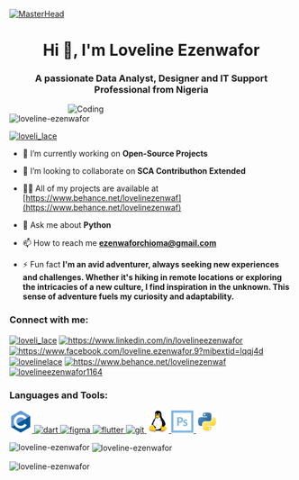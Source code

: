 [![MasterHead](https://www.sogeti.com/globalassets/global/content-images/explore/blog/2020-predictions/00086---desk-anim---dark-blue---v0.1.gif)](https://Loveline-Ezenwafor.io)
<h1 align="center">Hi 👋, I'm Loveline Ezenwafor</h1>
<h3 align="center">A passionate Data Analyst, Designer and IT Support Professional from Nigeria</h3>
<img align="right" alt="Coding" width="400" src="https://miro.medium.com/v2/resize:fit:1400/1*qdAW1TjCN57h1lbuuzvchg.gif">


<p align="left"> <img src="https://komarev.com/ghpvc/?username=loveline-ezenwafor&label=Profile%20views&color=0e75b6&style=flat" alt="loveline-ezenwafor" /> </p>

<p align="left"> <a href="https://twitter.com/loveli_lace" target="blank"><img src="https://img.shields.io/twitter/follow/loveli_lace?logo=twitter&style=for-the-badge" alt="loveli_lace" /></a> </p>

- 🔭 I’m currently working on **Open-Source Projects**

- 👯 I’m looking to collaborate on **SCA Contributhon Extended**

- 👨‍💻 All of my projects are available at [https://www.behance.net/lovelinezenwaf](https://www.behance.net/lovelinezenwaf)

- 💬 Ask me about **Python**

- 📫 How to reach me **ezenwaforchioma@gmail.com**

- ⚡ Fun fact **I'm an avid adventurer, always seeking new experiences and challenges. Whether it's hiking in remote locations or exploring the intricacies of a new culture, I find inspiration in the unknown. This sense of adventure fuels my curiosity and adaptability.**

<h3 align="left">Connect with me:</h3>
<p align="left">
<a href="https://twitter.com/loveli_lace" target="blank"><img align="center" src="https://raw.githubusercontent.com/rahuldkjain/github-profile-readme-generator/master/src/images/icons/Social/twitter.svg" alt="loveli_lace" height="30" width="40" /></a>
<a href="https://www.linkedin.com/in/lovelineezenwafor" target="blank"><img align="center" src="https://raw.githubusercontent.com/rahuldkjain/github-profile-readme-generator/master/src/images/icons/Social/linked-in-alt.svg" alt="https://www.linkedin.com/in/lovelineezenwafor" height="30" width="40" /></a>
<a href="https://www.facebook.com/loveline.ezenwafor.9?mibextid=lqqj4d" target="blank"><img align="center" src="https://raw.githubusercontent.com/rahuldkjain/github-profile-readme-generator/master/src/images/icons/Social/facebook.svg" alt="https://www.facebook.com/loveline.ezenwafor.9?mibextid=lqqj4d" height="30" width="40" /></a>
<a href="https://instagram.com/lovelinelace" target="blank"><img align="center" src="https://raw.githubusercontent.com/rahuldkjain/github-profile-readme-generator/master/src/images/icons/Social/instagram.svg" alt="lovelinelace" height="30" width="40" /></a>
<a href="https://www.behance.net/lovelinezenwaf" target="blank"><img align="center" src="https://raw.githubusercontent.com/rahuldkjain/github-profile-readme-generator/master/src/images/icons/Social/behance.svg" alt="https://www.behance.net/lovelinezenwaf" height="30" width="40" /></a>
<a href="https://www.youtube.com/@lovelineezenwafor1164?feature=shared" target="blank"><img align="center" src="https://raw.githubusercontent.com/rahuldkjain/github-profile-readme-generator/master/src/images/icons/Social/youtube.svg" alt="lovelineezenwafor1164" height="30" width="40" /></a>
</p>

<h3 align="left">Languages and Tools:</h3>
<p align="left"> <a href="https://www.cprogramming.com/" target="_blank" rel="noreferrer"> <img src="https://raw.githubusercontent.com/devicons/devicon/master/icons/c/c-original.svg" alt="c" width="40" height="40"/> </a> <a href="https://dart.dev" target="_blank" rel="noreferrer"> <img src="https://www.vectorlogo.zone/logos/dartlang/dartlang-icon.svg" alt="dart" width="40" height="40"/> </a> <a href="https://www.figma.com/" target="_blank" rel="noreferrer"> <img src="https://www.vectorlogo.zone/logos/figma/figma-icon.svg" alt="figma" width="40" height="40"/> </a> <a href="https://flutter.dev" target="_blank" rel="noreferrer"> <img src="https://www.vectorlogo.zone/logos/flutterio/flutterio-icon.svg" alt="flutter" width="40" height="40"/> </a> <a href="https://git-scm.com/" target="_blank" rel="noreferrer"> <img src="https://www.vectorlogo.zone/logos/git-scm/git-scm-icon.svg" alt="git" width="40" height="40"/> </a> <a href="https://www.linux.org/" target="_blank" rel="noreferrer"> <img src="https://raw.githubusercontent.com/devicons/devicon/master/icons/linux/linux-original.svg" alt="linux" width="40" height="40"/> </a> <a href="https://www.photoshop.com/en" target="_blank" rel="noreferrer"> <img src="https://raw.githubusercontent.com/devicons/devicon/master/icons/photoshop/photoshop-line.svg" alt="photoshop" width="40" height="40"/> </a> <a href="https://www.python.org" target="_blank" rel="noreferrer"> <img src="https://raw.githubusercontent.com/devicons/devicon/master/icons/python/python-original.svg" alt="python" width="40" height="40"/> </a> </p>

<p><img align="left" src="https://github-readme-stats.vercel.app/api/top-langs?username=loveline-ezenwafor&show_icons=true&locale=en&layout=compact" alt="loveline-ezenwafor" /></p>

<p>&nbsp;<img align="center" src="https://github-readme-stats.vercel.app/api?username=loveline-ezenwafor&show_icons=true&locale=en" alt="loveline-ezenwafor" /></p>

<p><img align="center" src="https://github-readme-streak-stats.herokuapp.com/?user=loveline-ezenwafor&" alt="loveline-ezenwafor" /></p>
